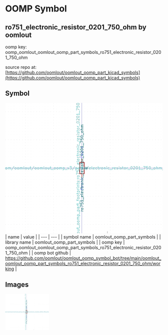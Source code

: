 # OOMP Symbol  
## ro751_electronic_resistor_0201_750_ohm  by oomlout  
  
oomp key: oomp_oomlout_oomlout_oomp_part_symbols_ro751_electronic_resistor_0201_750_ohm  
  
source repo at: [https://github.com/oomlout/oomlout_oomp_part_kicad_symbols](https://github.com/oomlout/oomlout_oomp_part_kicad_symbols)  
## Symbol  
  
[![working.png](working_600.png)](working.png)  
| name | value | 
| --- | --- | 
| symbol name | oomlout_oomp_part_symbols | 
| library name | oomlout_oomp_part_symbols | 
| oomp key | oomp_oomlout_oomlout_oomp_part_symbols_ro751_electronic_resistor_0201_750_ohm | 
| oomp bot github | https://github.com/oomlout/oomlout_oomp_symbol_bot/tree/main/oomlout_oomlout_oomp_part_symbols_ro751_electronic_resistor_0201_750_ohm/working | 
## Images  
  
[![working.png](working_140.png)](working.png)  
